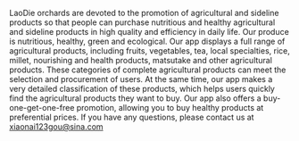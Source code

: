 LaoDie orchards are devoted to the promotion of agricultural and sideline products so that people can purchase nutritious and healthy agricultural and sideline products in high quality and efficiency in daily life. Our produce is nutritious, healthy, green and ecological.
Our app displays a full range of agricultural products, including fruits, vegetables, tea, local specialties, rice, millet, nourishing and health products, matsutake and other agricultural products. These categories of complete agricultural products can meet the selection and procurement of users. At the same time, our app makes a very detailed classification of these products, which helps users quickly find the agricultural products they want to buy. Our app also offers a buy-one-get-one-free promotion, allowing you to buy healthy products at preferential prices.
If you have any questions, please contact us at xiaonai123gou@sina.com
